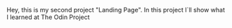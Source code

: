 Hey, this is my second project "Landing Page". In this project I`ll show what I learned at The Odin Project
